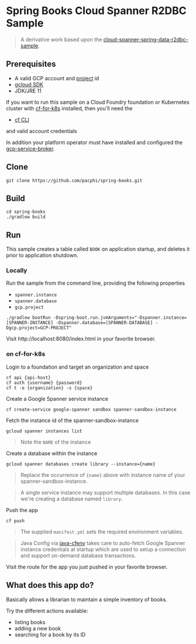 # Spring Books Cloud Spanner R2DBC Sample

> A derivative work based upon the [cloud-spanner-spring-data-r2dbc-sample](https://github.com/GoogleCloudPlatform/cloud-spanner-r2dbc/tree/master/cloud-spanner-r2dbc-samples/cloud-spanner-spring-data-r2dbc-sample).

## Prerequisites

* A valid GCP account and [project](https://cloud.google.com/resource-manager/docs/creating-managing-projects) id
* [gcloud SDK](https://cloud.google.com/sdk/install)
* JDK/JRE 11

If you want to run this sample on a Cloud Foundry foundation or Kubernetes cluster with [cf-for-k8s](https://github.com/cloudfoundry/cf-for-k8s) installed, then you'll need the

* [cf CLI](https://docs.cloudfoundry.org/cf-cli/install-go-cli.html#pkg-linux)

and valid account credentials

In addition your platform operator must have installed and configured the [gcp-service-broker](https://github.com/GoogleCloudPlatform/gcp-service-broker).

## Clone

```
git clone https://github.com/pacphi/spring-books.git
```

## Build

```
cd spring-books
./gradlew build
```

## Run

This sample creates a table called `BOOK` on application startup, and deletes it prior to application shutdown.

### Locally

Run the sample from the command line, providing the following properties

* `spanner.instance`
* `spanner.database`
* `gcp.project`

```
./gradlew bootRun -Dspring-boot.run.jvmArguments="-Dspanner.instance=[SPANNER-INSTANCE] -Dspanner.database=[SPANNER-DATABASE] -Dgcp.project=GCP-PROJECT"
```

Visit http://localhost:8080/index.html in your favorite browser.


### on cf-for-k8s

Login to a foundation and target an organization and space
```
cf api {api-host}
cf auth {username} {password}
cf t -o {organization} -s {space}
```

Create a Google Spanner service instance

```
cf create-service google-spanner sandbox spanner-sandbox-instance
```

Fetch the instance id of the spanner-sandbox-instance

```
gcloud spanner instances list
```
> Note the `NAME` of the instance


Create a database within the instance

```
gcloud spanner databases create library --instance={name}
```
> Replace the occurrence of `{name}` above with instance name of your spanner-sandbox-instance.

> A single service instance may support multiple databases. In this case we're creating a database named `library`.

Push the app

```
cf push
```
> The supplied `manifest.yml` sets the required environment variables.

> Java Config via [java-cfenv](https://github.com/pivotal-cf/java-cfenv) takes care to auto-fetch Google Spanner instance credentials at startup which are used to setup a connection and support on-demand database transactions.

Visit the route for the app you just pushed in your favorite browser.

## What does this app do?

Basically allows a librarian to maintain a simple inventory of books.

Try the different actions available:

* listing books
* adding a new book
* searching for a book by its ID